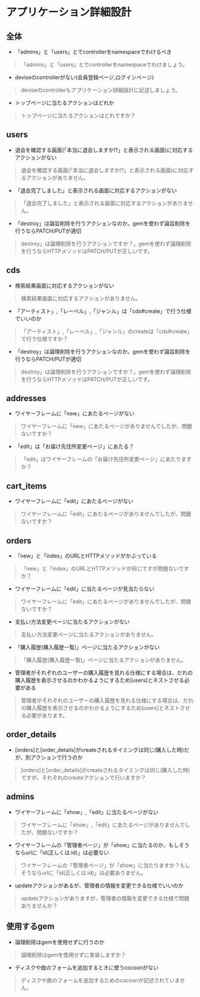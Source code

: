 # アプリケーション詳細設計
## 全体
- 「admins」と「users」とでcontrollerをnamespaceでわけるべき
 > 「admins」と「users」とでcontrollerをnamespaceでわけましょう。
- deviseのcontrollerがない(会員登録ページ,ログインページ)
 > deviseのcontrollerもアプリケーション詳細設計に記述しましょう。
- トップページに当たるアクションはどれか
 > トップページに当たるアクションはどれですか？

## users
- 退会を確認する画面(「本当に退会しますか!?」と表示される画面)に対応するアクションがない
 > 退会を確認する画面(「本当に退会しますか!?」と表示される画面)に対応するアクションがありません。
- 「退会完了しました」と表示される画面に対応するアクションがない
 > 「退会完了しました」と表示される画面に対応するアクションがありません。
- 「destroy」は論旨削除を行うアクションなのか。gemを使わず論旨削除を行うならPATCH/PUTが適切
 > destroy」は論理削除を行うアクションですか？。gemを使わず論理削除を行うならHTTPメソッドはPATCH/PUTが正しいです。


## cds
- 検索結果画面に対応するアクションがない
 > 検索結果画面に対応するアクションがありません。
- 「アーティスト」,「レーベル」,「ジャンル」は「cds#create」で行う仕様でいいのか
 > 「アーティスト」,「レーベル」,「ジャンル」のcreateは「cds#create」で行う仕様ですか？
- 「destroy」は論理削除を行うアクションなのか。gemを使わず論旨削除を行うならPATCH/PUTが適切
 > destroy」は論理削除を行うアクションですか？。gemを使わず論理削除を行うならHTTPメソッドはPATCH/PUTが正しいです。

## addresses
- ワイヤーフレームに「new」にあたるページがない
 > ワイヤーフレームに「new」にあたるページがありませんでしたが、問題ないですか？
- 「edit」は「お届け先住所変更ページ」にあたる？
 > 「edit」はワイヤーフレームの「お届け先住所変更ページ」にあたりますか？

## cart_items
- ワイヤーフレームに「edit」にあたるページがない
 > ワイヤーフレームに「edit」にあたるページがありませんでしたが、問題ないですか？

## orders
- 「new」と「index」のURLとHTTPメソッドがかぶっている
 > 「new」と「index」のURLとHTTPメソッドが同じですが問題ないですか？
- ワイヤーフレームに「edit」に当たるページが見当たらない
> ワイヤーフレームに「edit」にあたるページがありませんでしたが、問題ないですか？
- 支払い方法変更ページに当たるアクションがない
 > 支払い方法変更ページに当たるアクションがありません。
- 「購入履歴(購入履歴一覧)」ページに当たるアクションがない
 > 「購入履歴(購入履歴一覧)」ページに当たるアクションがありません。
- 管理者がそれぞれのユーザーの購入履歴を見れる仕様にする場合は、だれの購入履歴を表示させるのかわかるようにするため[users]とネストさせる必要がある
 > 管理者がそれぞれのユーザーの購入履歴を見れる仕様にする場合は、だれの購入履歴を表示させるのかわかるようにするため[users]とネストさせる必要があります。

## order_details
- [orders]と[order_details]がcreateされるタイミングは同じ(購入した時)だが、別アクションで行うのか
 > [orders]と[order_details]がcreateされるタイミングは同じ(購入した時)ですが、それぞれのcreateアクションで行いますか？

## admins
- ワイヤーフレームに「show」,「edit」に当たるページがない
 > ワイヤーフレームに「show」,「edit」にあたるページがありませんでしたが、問題ないですか？
- ワイヤーフレームの「管理者ページ」が「show」に当たるのか、もしそうならurlに「id(正しくは:id)」は必要ない
 > ワイヤーフレームの「管理者ページ」が「show」に当たりますか？もしそうならurlに「id(正しくは:id)」は必要ありません。
- updateアクションがあるが、管理者の情報を変更できる仕様でいいのか
 > updateアクションがありますが、管理者の情報を変更できる仕様で問題ありませんか？


## 使用するgem
- 論理削除はgemを使用せずに行うのか
 > 論理削除はgemを使用せずに実装しますか？
- ディスクや曲のフォームを追加するときに使うcocoonがない
 > ディスクや曲のフォームを追加するためのcocoonが記述されていません。